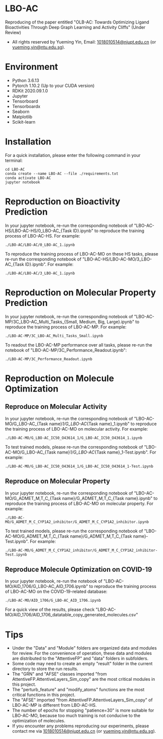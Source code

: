 # LBO-AC
Reproducing of the paper entitled "OLB-AC: Towards Optimizing Ligand Bioactivities Through Deep Graph Learning and Activity Cliffs" (Under Review)

- All rights reserved by Yueming Yin, Email: 1018010514@njupt.edu.cn (or yueming.yin@ntu.edu.sg).

# Environment
- Python 3.6.13
- Pytorch 1.10.2 (Up to your CUDA version)
- RDKit 2020.09.1.0
- Jupyter
- Tensorboard
- Tensorboardx
- Seaborn
- Matplotlib
- Scikit-learn

# Installation
For a quick installation, please enter the following command in your terminal:
```
cd LBO-AC
conda create --name LBO-AC --file ./requirements.txt
conda activate LBO-AC
jupyter notebook
```

# Reproduction on Bioactivity Prediction
In your jupyter notebook, re-run the corresponding notebook of "LBO-AC-HS/LBO-AC-HS/0_LBO-AC_{Task ID}.ipynb" to reproduce the training process of LBO-AC-HS. For example:
```
./LBO-AC/LBO-AC/0_LBO-AC_1.ipynb
```
To reproduce the training process of LBO-AC-MO on these HS tasks, please re-run the corresponding notebook of "LBO-AC-HS/LBO-AC-MO/3_LBO-AC_{Task ID}.ipynb". For example:
```
./LBO-AC/LBO-AC/3_LBO-AC_1.ipynb
```

# Reproduction on Molecular Property Prediction
In your jupyter notebook, re-run the corresponding notebook of "LBO-AC-MP/3C_LBO-AC_Multi_Tasks_{Small, Medium, Big, Large}.ipynb" to reproduce the training process of LBO-AC-MP. For example:
```
./LBO-AC-MP/3C_LBO-AC_Multi_Tasks_Small.ipynb
```
To readout the LBO-AC-MP performance over all tasks, please re-run the notebook of "LBO-AC-MP/3C_Performance_Readout.ipynb":
```
./LBO-AC-MP/3C_Performance_Readout.ipynb
```

# Reproduction on Molecule Optimization
## Reproduce on Molecular Activity 
In your jupyter notebook, re-run the corresponding notebook of "LBO-AC-MO/G_LBO-AC_{Task name}_1/G_LBO-AC_{Task name}_1.ipynb" to reproduce the training process of LBO-AC-MO on molecular activity. For example:
```
./LBO-AC-MO/G_LBO-AC_IC50_O43614_1/G_LBO-AC_IC50_O43614_1.ipynb
```
To test trained models, please re-run the corresponding notebook of "LBO-AC-MO/G_LBO-AC_{Task name}_1/G_LBO-AC_{Task name}_1-Test.ipynb". For example:
```
./LBO-AC-MO/G_LBO-AC_IC50_O43614_1/G_LBO-AC_IC50_O43614_1-Test.ipynb
```

## Reproduce on Molecular Property
In your jupyter notebook, re-run the corresponding notebook of "LBO-AC-MO/G_ADMET_M,T_C_{Task name}/G_ADMET_M,T_C_{Task name}.ipynb" to reproduce the training process of LBO-AC-MO on molecular property. For example:
```
./LBO-AC-MO/G_ADMET_M_C_CYP1A2_inhibitor/G_ADMET_M_C_CYP1A2_inhibitor.ipynb
```
To test trained models, please re-run the corresponding notebook of "LBO-AC-MO/G_ADMET_M,T_C_{Task name}/G_ADMET_M,T_C_{Task name}-Test.ipynb". For example:
```
./LBO-AC-MO/G_ADMET_M_C_CYP1A2_inhibitor/G_ADMET_M_C_CYP1A2_inhibitor-Test.ipynb
```

## Reproduce Molecule Optimization on COVID-19
In your jupyter notebook, re-run the notebook of "LBO-AC-MO/AID_1706/G_LBO-AC_AID_1706.ipynb" to reproduce the training process of LBO-AC-MO on the COVID-19-related database:
```
./LBO-AC-MO/AID_1706/G_LBO-AC_AID_1706.ipynb
```
For a quick view of the results, please check "LBO-AC-MO/AID_1706/AID_1706_datatable_copy_generated_molecules.csv"

# Tips
- Under the "Data" and "Module" folders are organized data and modules for review. For the convenience of operation, these data and modules are distributed to the "AttentiveFP" and "data" folders in subfolders.
- Some code may need to create an empty "result" folder in the current directory to store the run results.
- The "GRN" and "AFSE" classes imported "from AttentiveFP.AttentiveLayers_Sim_copy" are the most critical modules in this project.
- The "perturb_feature" and "modify_atoms" functions are the most critical functions in this project.
- The "AFSE" imported "from AttentiveFP.AttentiveLayers_Sim_copy" of LBO-AC-MP is different from LBO-AC-HS.
- The number of epochs for stopping "patience=30" is more suitable for LBO-AC-MO, because too much training is not conducive to the optimization of molecules.
- If you encounter any problems reproducing our experiments, please contact me via 1018010514@njupt.edu.cn (or yueming.yin@ntu.edu.sg).
